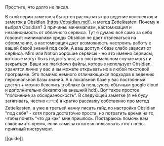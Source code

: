 Простите, что долго не писал.

В этой серии заметок я бы хотел рассказать про ведение конспектов и заметок в Obsidian (https://obsidian.md/). и метод Zettelkasten.
Почему я выбрал Obsidian? 3 причины: минимализм, кастомизация и независимость от облачного сервиса. Тут я думаю всё само за себя говорит: минимализм среды Obsidian не дает отвлекаться на оформление, а кастомизация дает возможность настроить работу с вашей базой знаний под себя. А ваш доступ к базе слабо зависит от сервиса. Miro или Notion хорошие сервисы - но это именно сервисы, которые могут быть недоступны, а в экстремальном случае могут и закрыться. Ваши же markdown файлы, которые использует Obsidian, хранятся лично у вас и вы можете открывать их в любой текстовой программе. Это помимо немного отличающихся подходов к ведению персональной базы знаний. А к локальной базе у вас постоянный доступ + можно бекапить в облаке (я пользуюсь обычным google cloud и дополнительно бекаплю на внешний hdd).
Вот такое простое "пояснение за обсидианбскость".
В следующей заметке (я не буду затягивать, честно 👉👈) я кратко расскажу собственно про метод Zettelkasten, а уже в третьей начну писать гайд по настройке Obsidian "под себя" - хотя прога достаточно проста, но потратить время на то, чтобы понять "что да как" мне пришлось. Постараюсь помочь вам сэкономить время, если сами захотите использовать этот очень приятный инструмент.

 [[guide]]